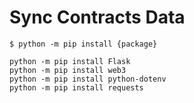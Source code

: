 # Sync Contracts Data
```
$ python -m pip install {package}
```

```
python -m pip install Flask     
python -m pip install web3   
python -m pip install python-dotenv
python -m pip install requests

```

